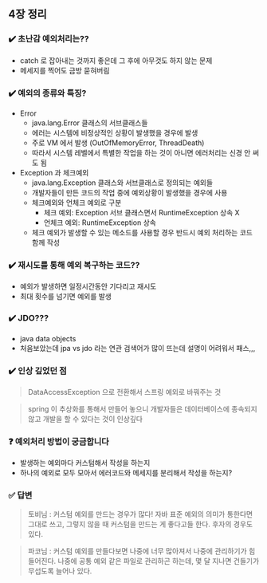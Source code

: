 ## 4장 정리

### ✔️ 초난감 예외처리는??
- catch 로 잡아내는 것까지 좋은데 그 후에 아무것도 하지 않는 문제
- 메세지를 찍어도 금방 묻혀버림

### ✔️ 예외의 종류와 특징?
- Error
  - java.lang.Error 클래스의 서브클래스들
  - 에러는 시스템에 비정상적인 상황이 발생했을 경우에 발생
  - 주로 VM 에서 발생 (OutOfMemoryError, ThreadDeath)
  - 따라서 시스템 레벨에서 특별한 작업을 하는 것이 아니면 에러처리는 신경 안 써도 됨
- Exception 과 체크예외
  - java.lang.Exception 클래스와 서브클래스로 정의되는 예외들
  - 개발자들이 만든 코드의 작업 중에 예외상황이 발생했을 경우에 사용
  - 체크예외와 언체크 예외로 구분
    - 체크 예외: Exception 서브 클래스면서 RuntimeException 상속 X
    - 언체크 예외: RuntimeException 상속
  - 체크 예외가 발생할 수 있는 메소드를 사용할 경우 반드시 예외 처리하는 코드 함께 작성

### ✔️ 재시도를 통해 예외 복구하는 코드??
- 예외가 발생하면 일정시간동안 기다리고 재시도
- 최대 횟수를 넘기면 예외를 발생

### ✔️ JDO???
- java data objects
- 처음보았는데 jpa vs jdo 라는 연관 검색어가 많이 뜨는데 설명이 어려워서 패스,,,

### ✔️ 인상 깊었던 점
> DataAccessException 으로 전환해서 스프링 예외로 바꿔주는 것

> spring 이 추상화를 통해서 만들어 놓으니 개발자들은 데이터베이스에 종속되지 않고 개발을 할 수 있다는 것이 인상깊다

### ❓ 예외처리 방법이 궁금합니다
- 발생하는 예외마다 커스텀해서 작성을 하는지
- 하나의 예외로 모두 모아서 에러코드와 메세지를 분리해서 작성을 하는지?

### ✅ 답변
> 토비님 : 커스텀 예외를 만드는 경우가 많다! 자바 표준 예외의 의미가 통한다면 그대로 쓰고,
> 그렇지 않을 때 커스텀을 만드는 게 좋다고들 한다. 후자의 경우도 있다.

> 파코님 : 커스텀 예외를 만들다보면 나중에 너무 많아져서 나중에 관리하기가 힘들어진다.
> 나중에 공통 예외 같은 파일로 관리하곤 하는데, 몇 달 지나면 건들기가 무섭도록 늘어나 있다.
